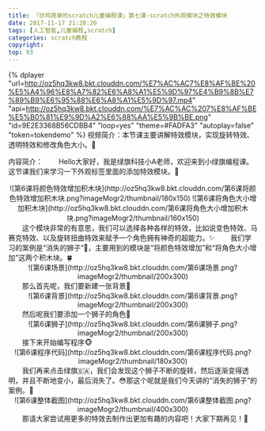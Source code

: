 ```yaml
---
title: 「炒鸡简单的scratch儿童编程课」第七课-scratch外观模块之特效模块
date: 2017-11-17 21:28:20
tags: [人工智能,儿童编程,scratch]
categories: scratch教程
copyright:
top: 93
---
```


{% dplayer "url=http://oz5hq3kw8.bkt.clouddn.com/%E7%AC%AC7%E8%AF%BE%20%E5%A4%96%E8%A7%82%E6%A8%A1%E5%9D%97%E4%B9%8B%E7%89%B9%E6%95%88%E6%A8%A1%E5%9D%97.mp4" "api=http://oz5hq3kw8.bkt.clouddn.com/%E7%AC%AC%207%E8%AF%BE%E5%B0%81%E9%9D%A2%E6%88%AA%E5%9B%BE.png" "id=9E2E3368B56CDBB4" "loop=yes" "theme=#FADFA3" "autoplay=false" "token=tokendemo" %}
视频简介：本节课主要讲解特效模块，实现旋转特效、透明特效和修改角色大小。👻

内容简介：
&#8195;&#8195;Hello大家好，我是绿旗科技小A老师，欢迎来到小绿旗编程课。这节课我们来学习一下外观标签里面的添加特效模块。🤠
<!--more-->
<div align=center>
![第6课将颜色特效增加积木块](http://oz5hq3kw8.bkt.clouddn.com/第6课将颜色特效增加积木块.png?imageMogr2/thumbnail/180x150)
![第6课将角色大小增加积木块](http://oz5hq3kw8.bkt.clouddn.com/第6课将角色大小增加积木块.png?imageMogr2/thumbnail/160x150)

</div>
&#8195;&#8195;这个模块非常的有意思，我们可以选择各种各样的特效，比如说变色特效、马赛克特效、以及旋转扭曲特效来赋予一个角色拥有神奇的超能力。✨
&#8195;&#8195;我们学习的案例是“消失的狮子”🦁，主要用到的模块是“将颜色特效增加”和“将角色大小增加”这两个积木块。🍀
<div align=center>
![第6课场景](http://oz5hq3kw8.bkt.clouddn.com/第6课场景.png?imageMogr2/thumbnail/200x300)

</div>
&#8195;&#8195;那么首先呢，我们要新建一张背景🌅
<div align=center>
![第6课背景](http://oz5hq3kw8.bkt.clouddn.com/第6课背景.png?imageMogr2/thumbnail/200x300)

</div>
&#8195;&#8195;然后呢我们要添加一个狮子的角色🦁
<div align=center>
![第6课狮子](http://oz5hq3kw8.bkt.clouddn.com/第6课狮子.png?imageMogr2/thumbnail/200x300)

</div>
&#8195;&#8195;接下来开始编写程序🐵
<div align=center>
![第6课程序代码](http://oz5hq3kw8.bkt.clouddn.com/第6课程序代码.png?imageMogr2/thumbnail/180x300)

</div>
&#8195;&#8195;我们再来点击绿旗🇸🇦，我们会发现这个狮子不断的旋转，然后逐渐变得透明，并且不断地变小，最后消失了。😳那这个呢就是我们今天讲的“消失的狮子”的案例。👾
<div align=center>
![第6课整体截图](http://oz5hq3kw8.bkt.clouddn.com/第6课整体截图.png?imageMogr2/thumbnail/400x300)

</div>
&#8195;&#8195;那请大家尝试用更多的特效去制作出更加有趣的内容吧！大家下期再见！👋


